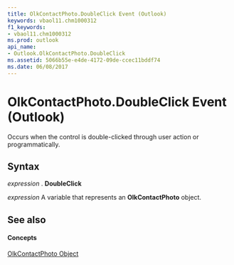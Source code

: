 ```yaml
---
title: OlkContactPhoto.DoubleClick Event (Outlook)
keywords: vbaol11.chm1000312
f1_keywords:
- vbaol11.chm1000312
ms.prod: outlook
api_name:
- Outlook.OlkContactPhoto.DoubleClick
ms.assetid: 5066b55e-e4de-4172-09de-ccec11bddf74
ms.date: 06/08/2017
---
```



# OlkContactPhoto.DoubleClick Event (Outlook)

Occurs when the control is double-clicked through user action or programmatically.


## Syntax

 _expression_ . **DoubleClick**

 _expression_ A variable that represents an **OlkContactPhoto** object.


## See also


#### Concepts


[OlkContactPhoto Object](olkcontactphoto-object-outlook.md)

